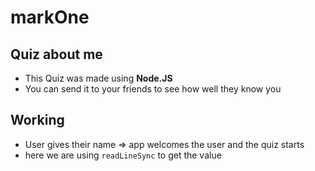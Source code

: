 # markOne
## Quiz about me

- This Quiz was made using **Node.JS**
- You can send it to your friends to see how well they know you

## Working

- User gives their name => app welcomes the user and the quiz starts
- here we are using `readLineSync` to get the value

